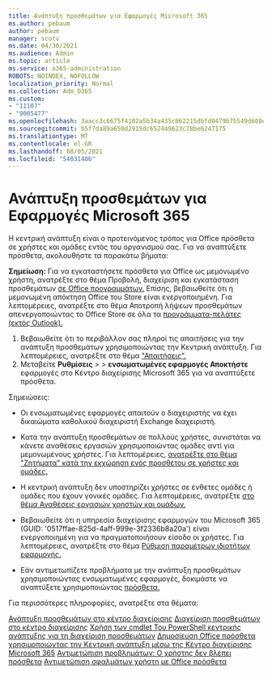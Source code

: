 ```yaml
---
title: Ανάπτυξη προσθεμάτων για Εφαρμογές Microsoft 365
ms.author: pebaum
author: pebaum
manager: scotv
ms.date: 04/30/2021
ms.audience: Admin
ms.topic: article
ms.service: o365-administration
ROBOTS: NOINDEX, NOFOLLOW
localization_priority: Normal
ms.collection: Adm_O365
ms.custom:
- "11107"
- "9005477"
ms.openlocfilehash: 3aacc3c6675f4102a5b34a435c862215dbfd0479b75549d608ed3c91021ed3d7
ms.sourcegitcommit: b5f7da89a650d2915dc652449623c78be6247175
ms.translationtype: MT
ms.contentlocale: el-GR
ms.lasthandoff: 08/05/2021
ms.locfileid: "54031406"
---
```

# <a name="deploying-add-ins-for-microsoft-365-apps"></a>Ανάπτυξη προσθεμάτων για Εφαρμογές Microsoft 365

Η κεντρική ανάπτυξη είναι ο προτεινόμενος τρόπος για Office πρόσθετα σε χρήστες και ομάδες εντός του οργανισμού σας. Για να αναπτύξετε πρόσθετα, ακολουθήστε τα παρακάτω βήματα:

**Σημείωση:** Για να εγκαταστήσετε πρόσθετα για Office ως μεμονωμένο χρήστη, ανατρέξτε στο θέμα Προβολή, διαχείριση και εγκατάσταση προσθεμάτων [σε Office προγραμμάτων.](https://support.microsoft.com/topic/view-manage-and-install-add-ins-in-office-programs-16278816-1948-4028-91e5-76dca5380f8d) Επίσης, βεβαιωθείτε ότι η μεμονωμένη απόκτηση Office του Store είναι ενεργοποιημένη. Για λεπτομέρειες, ανατρέξτε στο θέμα Αποτροπή λήψεων προσθεμάτων απενεργοποιώντας το Office Store σε όλα τα [προγράμματα-πελάτες (εκτός Outlook).](https://docs.microsoft.com/microsoft-365/admin/manage/manage-addins-in-the-admin-center?view=o365-worldwide#prevent-add-in-downloads-by-turning-off-the-office-store-across-all-clients-except-outlook)

1. Βεβαιωθείτε ότι το περιβάλλον σας πληροί τις απαιτήσεις για την ανάπτυξη προσθεμάτων χρησιμοποιώντας την Κεντρική ανάπτυξη. Για λεπτομέρειες, ανατρέξτε στο θέμα ["Απαιτήσεις".](https://docs.microsoft.com/microsoft-365/admin/manage/centralized-deployment-of-add-ins?#requirements)
2. Μεταβείτε **Ρυθμίσεις**  >    >  **ενσωματωμένες εφαρμογές Αποκτήστε** εφαρμογές στο Κέντρο διαχείρισης Microsoft 365 για να αναπτύξετε πρόσθετα. 

Σημειώσεις: 

- Οι ενσωματωμένες εφαρμογές απαιτούν ο διαχειριστής να έχει δικαιώματα καθολικού διαχειριστή Exchange διαχειριστή.

- Κατά την ανάπτυξη προσθεμάτων σε πολλούς χρήστες, συνιστάται να κάνετε αναθέσεις εργασιών χρησιμοποιώντας ομάδες αντί για μεμονωμένους χρήστες. Για λεπτομέρειες, [ανατρέξτε στο θέμα "Ζητήματα" κατά την εκχώρηση ενός προσθέτου σε χρήστες και ομάδες.](https://docs.microsoft.com/microsoft-365/admin/manage/manage-deployment-of-add-ins?view=o365-worldwide#considerations-when-assigning-an-add-in-to-users-and-groups)

- Η κεντρική ανάπτυξη δεν υποστηρίζει χρήστες σε ένθετες ομάδες ή ομάδες που έχουν γονικές ομάδες. Για λεπτομέρειες, ανατρέξτε [στο θέμα Αναθέσεις εργασιών χρηστών και ομάδων.](https://docs.microsoft.com/microsoft-365/admin/manage/centralized-deployment-of-add-ins?view=o365-worldwide#user-and-group-assignments)

- Βεβαιωθείτε ότι η υπηρεσία διαχείρισης εφαρμογών του Microsoft 365 (GUID: '0517ffae-825d-4aff-999e-3f2336b8a20a') είναι ενεργοποιημένη για να πραγματοποιήσουν είσοδο οι χρήστες. Για λεπτομέρειες, ανατρέξτε στο θέμα [Ρύθμιση παραμέτρων ιδιοτήτων εφαρμογής.](https://docs.microsoft.com/azure/active-directory/manage-apps/add-application-portal-configure#configure-app-properties)

- Εάν αντιμετωπίζετε προβλήματα με την ανάπτυξη προσθεμάτων χρησιμοποιώντας ενσωματωμένες εφαρμογές, δοκιμάστε να αναπτύξετε χρησιμοποιώντας [πρόσθετα.](https://admin.microsoft.com/AdminPortal/Home?#/Settings/AddIns)

Για περισσότερες πληροφορίες, ανατρέξτε στα θέματα:

[Ανάπτυξη προσθεμάτων στο κέντρο διαχείρισης](https://docs.microsoft.com/microsoft-365/admin/manage/manage-deployment-of-add-ins) 
 [Διαχείριση προσθεμάτων στο κέντρο διαχείρισης](https://docs.microsoft.com/microsoft-365/admin/manage/manage-addins-in-the-admin-center) 
 [Χρήση των cmdlet Του PowerShell κεντρικής ανάπτυξης για τη διαχείριση προσθεμάτων](https://docs.microsoft.com/microsoft-365/enterprise/use-the-centralized-deployment-powershell-cmdlets-to-manage-add-ins) 
 [Δημοσίευση Office πρόσθετα χρησιμοποιώντας την Κεντρική ανάπτυξη μέσω της Κέντρο διαχείρισης Microsoft 365](https://docs.microsoft.com/office/dev/add-ins/publish/centralized-deployment#publish-an-office-add-in-via-centralized-deployment) 
 [Αντιμετώπιση προβλημάτων: Ο χρήστης δεν βλέπει πρόσθετα](https://docs.microsoft.com/office365/troubleshoot/access-management/user-not-seeing-add-ins) 
 [Αντιμετώπιση σφαλμάτων χρήστη με Office πρόσθετα](https://docs.microsoft.com/office/dev/add-ins/testing/testing-and-troubleshooting)